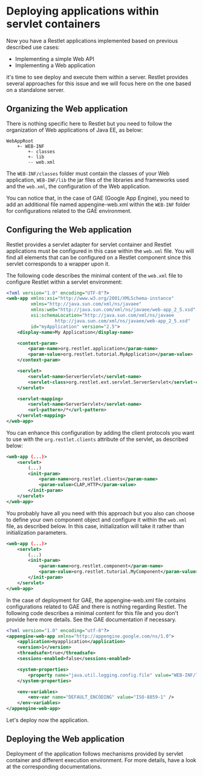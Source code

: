 # Deploying applications within servlet containers #

Now you have a Restlet applications implemented based on previous described use cases:

* Implementing a simple Web API
* Implementing a Web application

it's time to see deploy and execute them within a server. Restlet provides several approaches
for this issue and we will focus here on the one based on a standalone server.

## Organizing the Web application ##

There is nothing specific here to Restlet but you need to follow the organization of Web applications
of Java EE, as below:

```shell
WebAppRoot
    +- WEB-INF
        +- classes
        +- lib
        -- web.xml
```

The `WEB-INF/classes` folder must contain the classes of your Web application, `WEB-INF/lib` the jar files of
the libraries and frameworks used and the `web.xml`, the configuration of the Web application.

You can notice that, in the case of GAE (Google App Engine), you need to add an additional file named
appengine-web.xml within the `WEB-INF` folder for configurations related to the GAE environment.

## Configuring the Web application ##

Restlet provides a servlet adapter for servlet container and Restlet applications must be configured in this case
within the `web.xml` file. You will find all elements that can be configured on a Restlet component since this
servlet corresponds to a wrapper upon it.

The following code describes the minimal content of the `web.xml` file to configure Restlet within a servlet
environment:

```xml
<?xml version="1.0" encoding="UTF-8"?>
<web-app xmlns:xsi="http://www.w3.org/2001/XMLSchema-instance"
         xmlns="http://java.sun.com/xml/ns/javaee"
         xmlns:web="http://java.sun.com/xml/ns/javaee/web-app_2_5.xsd"
         xsi:schemaLocation="http://java.sun.com/xml/ns/javaee
                  http://java.sun.com/xml/ns/javaee/web-app_2_5.xsd"
         id="myApplication" version="2.5">
    <display-name>My Application</display-name>

    <context-param>
        <param-name>org.restlet.application</param-name>
        <param-value>org.restlet.tutorial.MyApplication</param-value>
    </context-param>

    <servlet>
        <servlet-name>ServerServlet</servlet-name>
        <servlet-class>org.restlet.ext.servlet.ServerServlet</servlet-class>
    </servlet>

    <servlet-mapping>
        <servlet-name>ServerServlet</servlet-name>
        <url-pattern>/*</url-pattern>
    </servlet-mapping>
</web-app>
```

You can enhance this configuration by adding the client protocols you want to use with the `org.restlet.clients` attribute
of the servlet, as described below:

```xml
<web-app (...)>
    <servlet>
        (...)
        <init-param>
            <param-name>org.restlet.clients</param-name>
            <param-value>CLAP,HTTP</param-value>
        </init-param>
    </servlet>
</web-app>
```

You probably have all you need with this approach but you also can choose to define your own component object and configure
it within the `web.xml` file, as described below. In this case, initialization will take it rather than initialization parameters.

```xml
<web-app (...)>
    <servlet>
        (...)
        <init-param>
            <param-name>org.restlet.component</param-name>
            <param-value>org.restlet.tutorial.MyComponent</param-value>
        </init-param>
    </servlet>
</web-app>
```

In the case of deployment for GAE, the appengine-web.xml file contains configurations related to GAE
and there is nothing regarding Restlet. The following code describes a minimal content for this file
and you don't provide here more details. See the GAE documentation if necessary.

```xml
<?xml version="1.0" encoding="utf-8"?>
<appengine-web-app xmlns="http://appengine.google.com/ns/1.0">
    <application>myapplication</application>
    <version>1</version>
    <threadsafe>true</threadsafe>
    <sessions-enabled>false</sessions-enabled>

    <system-properties>
        <property name="java.util.logging.config.file" value="WEB-INF/logging.properties"/>
    </system-properties>

    <env-variables>
        <env-var name="DEFAULT_ENCODING" value="ISO-8859-1" />
    </env-variables>
</appengine-web-app>
```

Let's deploy now the application.

## Deploying the Web application ##

Deployment of the application follows mechanisms provided by servlet container and different execution
environment. For more details, have a look at the corresponding documentations.
